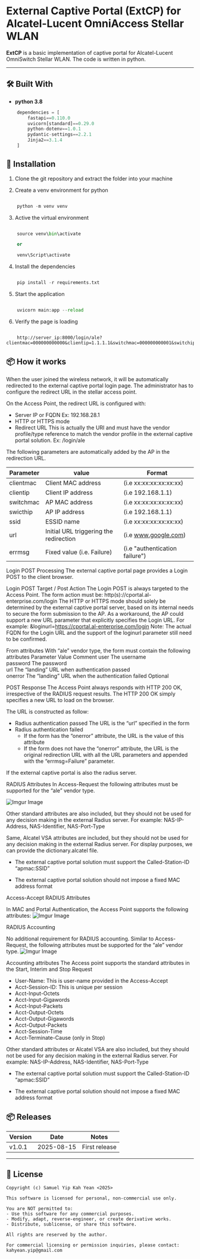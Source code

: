 
# External Captive Portal (ExtCP) for Alcatel-Lucent OmniAccess Stellar WLAN

**ExtCP** is a basic implementation of captive portal for Alcatel-Lucent OmniSwitch Stellar WLAN.  The code is written in python.

---

## 🛠️ Built With

- **python 3.8**

```python
    dependencies = [
        fastapi==0.110.0
        uvicorn[standard]==0.29.0
        python-dotenv==1.0.1
        pydantic-settings==2.2.1
        Jinja2==3.1.4
    ]
```

## 🚀 Installation


1. Clone the git repository and extract the folder into your machine

2. Create a venv environment for python

```python

    python -m venv venv

```
3. Active the virtual environment

```python

    source venv\bin\activate   

    or

    venv\Script\activate

```

4. Install the dependencies 

```python

    pip install -r requirements.txt

```

5. Start the application

```python

    uvicorn main:app --reload

```

6. Verify the page is loading

```Chrome Browser

    http://server_ip:8000/login/ale?clientmac=000000000000&clientip=1.1.1.1&switchmac=000000000001&switchip=10.1.1.1&ssid=skynet&url=www.google.com

```

## 📦 How it works

When the user joined the wireless network, it will be automatically redirected to the external captive portal
login page.  The administrator has to configure the redirect URL in the stellar access point.

On the Access Point, the redirect URL is configured with:
*	Server IP or FQDN
Ex: 192.168.28.1
*	HTTP or HTTPS mode
*	Redirect URL
This is actually the URI and must have the vendor profile/type reference to match the vendor profile in the external captive portal solution.
Ex: /login/ale


The following parameters are automatically added by the AP in the redirection URL.

| Parameter          | value                                    | Format                                |
|--------------------|------------------------------------------|---------------------------------------|
| clientmac          | Client MAC address                       | (i.e xx:xx:xx:xx:xx:xx)               |
| clientip           | Client IP address                        | (i.e 192.168.1.1)                     |
| switchmac          | AP MAC address                           | (i.e xx:xx:xx:xx:xx:xx)               |
| swicthip           | AP IP address                            | (i.e 192.168.1.1)                     |
| ssid               | ESSID name                               | (i.e xx:xx:xx:xx:xx:xx)               |
| url                | Initial URL triggering the redirection   | (i.e www.google.com)                  |
| errmsg             | Fixed value (i.e. Failure)               | (i.e "authentication failure")        |


Login POST Processing
The external captive portal page provides a Login POST to the client browser.

Login POST Target / Post Action
The Login POST is always targeted to the Access Point.
The form action must be: http(s)://cportal.al-enterprise.com/login
The HTTP or HTTPS mode should solely be determined by the external captive portal server, based on its internal needs to secure the form submission to the AP.
As a workaround, the AP could support a new URL parameter that explicitly specifies the Login URL. 
For example: &loginurl=https://cportal.al-enterprise.com/login
Note:
The actual FQDN for the Login URL and the support of the loginurl parameter still need to be confirmed. 

From attributes
With “ale” vendor type, the form must contain the following attributes
Parameter	Value	                                            Comment
user	    The username	
password	The password	
url	        The “landing” URL when authentication passed	
onerror	    The “landing” URL when the authentication failed	Optional 

POST Response
The Access Point always responds with HTTP 200 OK, irrespective of the RADIUS request results.
The HTTP 200 OK simply specifies a new URL to load on the browser.

The URL is constructed as follow:
*	Radius authentication passed
The URL is the “url” specified in the form 
*	Radius authentication failed
    +	If the form has the “onerror” attribute, the URL is the value of this attribute
    +	If the form does not have the “onerror” attribute, the URL is the original redirection URL with all the URL parameters and appended with the “errmsg=Failure” parameter.


If the external captive portal is also the radius server.

RADIUS Attributes
In Access-Request the following attributes must be supported for the “ale” vendor type.

![Imgur Image](https://github.com/Samuelyip74/StellarExternalCP/blob/main/images/radius_attributes.JPG)

Other standard attributes are also included, but they should not be used for any decision making in the external Radius server.
For example: NAS-IP-Address, NAS-Identifier, NAS-Port-Type

Same, Alcatel VSA attributes are included, but they should not be used for any decision making in the external Radius server. For display purposes, we can provide the dictionary.alcatel file.

 * The external captive portal solution must support the Called-Station-ID “apmac:SSID” 

 * The external captive portal solution should not impose a fixed MAC address format  

Access-Accept RADIUS Attributes

In MAC and Portal Authentication, the Access Point supports the following attributes:
![Imgur Image](https://github.com/Samuelyip74/StellarExternalCP/blob/main/images/radius_accept_attributes.JPG)

RADIUS Accounting

No additional requirement for RADIUS accounting.
Similar to Access-Request, the following attributes must be supported for the “ale” vendor type.
![Imgur Image](https://github.com/Samuelyip74/StellarExternalCP/blob/main/images/radius_accounting.JPG)

Accounting attributes
The Access point supports the standard attributes in the Start, Interim and Stop Request
*	User-Name:		This is user-name provided in the Access-Accept
*	Acct-Session-ID:		This is unique per session
*	Acct-Input-Octets
*	Acct-Input-Gigawords
*	Acct-Input-Packets
*	Acct-Output-Octets
*	Acct-Output-Gigawords
*	Acct-Output-Packets
*	Acct-Session-Time
*	Acct-Terminate-Cause (only in Stop)

Other standard attributes or Alcatel VSA are also included, but they should not be used for any decision making in the external Radius server. For example: NAS-IP-Address, NAS-Identifier, NAS-Port-Type

 * The external captive portal solution must support the Called-Station-ID “apmac:SSID” 

 * The external captive portal solution should not impose a fixed MAC address format  



## 📦 Releases

| Version          | Date       | Notes                       |
|------------------|------------|-----------------------------|
| v1.0.1           | 2025-08-15 | First release               |


---

## 📄 License

```
Copyright (c) Samuel Yip Kah Yean <2025>

This software is licensed for personal, non-commercial use only.

You are NOT permitted to:
- Use this software for any commercial purposes.
- Modify, adapt, reverse-engineer, or create derivative works.
- Distribute, sublicense, or share this software.

All rights are reserved by the author.

For commercial licensing or permission inquiries, please contact:
kahyean.yip@gmail.com
```


